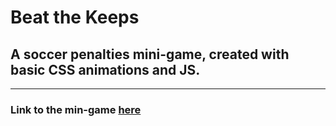 # Beat the Keeps
## A soccer penalties mini-game, created with basic CSS animations and JS.
---------------------
### Link to the min-game [here](https://gtouf7.github.io/beat-the-keeps/)

